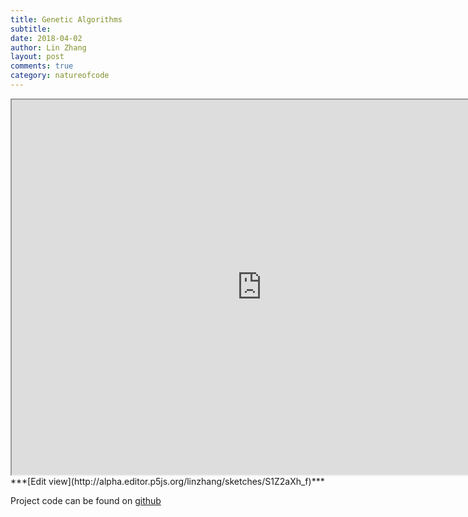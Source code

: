 ```yaml
---
title: Genetic Algorithms
subtitle:
date: 2018-04-02
author: Lin Zhang
layout: post
comments: true
category: natureofcode
---
```




<iframe src="https://alpha.editor.p5js.org/embed/S1Z2aXh_f" width="800" height="600"></iframe>
***[Edit view](http://alpha.editor.p5js.org/linzhang/sketches/S1Z2aXh_f)***

Project code can be found on [github](https://github.com/linzhangcs/flowfield)
